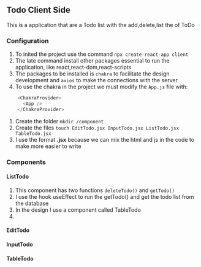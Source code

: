 ## Todo Client Side
This is a application that are a Todo list with the add,delete,list the of ToDo

### Configuration 
1. To inited the project use the command `npx create-react-app client`
2. The late command install other packages essential to run the application, like react,react-dom,react-scripts  
3. The packages to be installed is `chakra` to facilitate the design development and `axios` to make the connections with the server
4. To use the chakra in the project we must modify the `App.js` file with:
```js
    <ChakraProvider>
      <App />
    </ChakraProvider>
```
1.  Create the folder `mkdir /component`
2.  Create the files `touch EditTodo.jsx InputTodo.jsx ListTodo.jsx TableTodo.jsx`
3.  I use the format **.jsx** because we can mix the html and js in the code to make more easier to write

### Components
#### ListTodo
1. This component has two functions `deleteTodo()` and `getTodo()`
2. I use the hook useEffect to run the getTodo() and get the todo list from the database
3. In the design I use a component called TableTodo 
4. 
#### EditTodo

#### InputTodo


#### TableTodo

